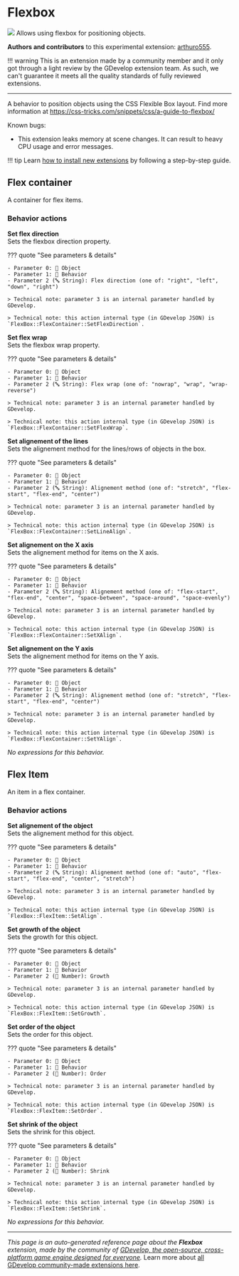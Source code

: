 # Flexbox

<img src="https://resources.gdevelop-app.com/assets/Icons/page-layout-body.svg" class="extension-icon"></img>
Allows using flexbox for positioning objects.

**Authors and contributors** to this experimental extension: [arthuro555](https://gd.games/arthuro555).

!!! warning
    This is an extension made by a community member and it only got through a
    light review by the GDevelop extension team. As such, we can't guarantee it
    meets all the quality standards of fully reviewed extensions.

---

A behavior to position objects using the CSS Flexible Box layout. Find more information at https://css-tricks.com/snippets/css/a-guide-to-flexbox/

Known bugs:


- This extension leaks memory at scene changes. It can result to heavy CPU usage and error messages.

!!! tip
    Learn [how to install new extensions](/gdevelop5/extensions/search) by following a step-by-step guide.



## Flex container 

A container for flex items. 

### Behavior actions

**Set flex direction**  
Sets the flexbox direction property.

??? quote "See parameters & details"

    - Parameter 0: 👾 Object
    - Parameter 1: 🧩 Behavior
    - Parameter 2 (🔤 String): Flex direction (one of: "right", "left", "down", "right")

    > Technical note: parameter 3 is an internal parameter handled by GDevelop.

    > Technical note: this action internal type (in GDevelop JSON) is `FlexBox::FlexContainer::SetFlexDirection`.

**Set flex wrap**  
Sets the flexbox wrap property.

??? quote "See parameters & details"

    - Parameter 0: 👾 Object
    - Parameter 1: 🧩 Behavior
    - Parameter 2 (🔤 String): Flex wrap (one of: "nowrap", "wrap", "wrap-reverse")

    > Technical note: parameter 3 is an internal parameter handled by GDevelop.

    > Technical note: this action internal type (in GDevelop JSON) is `FlexBox::FlexContainer::SetFlexWrap`.

**Set alignement of the lines**  
Sets the alignement method for the lines/rows of objects in the box.

??? quote "See parameters & details"

    - Parameter 0: 👾 Object
    - Parameter 1: 🧩 Behavior
    - Parameter 2 (🔤 String): Alignement method (one of: "stretch", "flex-start", "flex-end", "center")

    > Technical note: parameter 3 is an internal parameter handled by GDevelop.

    > Technical note: this action internal type (in GDevelop JSON) is `FlexBox::FlexContainer::SetLineAlign`.

**Set alignement on the X axis**  
Sets the alignement method for items on the X axis.

??? quote "See parameters & details"

    - Parameter 0: 👾 Object
    - Parameter 1: 🧩 Behavior
    - Parameter 2 (🔤 String): Alignement method (one of: "flex-start", "flex-end", "center", "space-between", "space-around", "space-evenly")

    > Technical note: parameter 3 is an internal parameter handled by GDevelop.

    > Technical note: this action internal type (in GDevelop JSON) is `FlexBox::FlexContainer::SetXAlign`.

**Set alignement on the Y axis**  
Sets the alignement method for items on the Y axis.

??? quote "See parameters & details"

    - Parameter 0: 👾 Object
    - Parameter 1: 🧩 Behavior
    - Parameter 2 (🔤 String): Alignement method (one of: "stretch", "flex-start", "flex-end", "center")

    > Technical note: parameter 3 is an internal parameter handled by GDevelop.

    > Technical note: this action internal type (in GDevelop JSON) is `FlexBox::FlexContainer::SetYAlign`.

_No expressions for this behavior._


## Flex Item 

An item in a flex container. 

### Behavior actions

**Set alignement of the object**  
Sets the alignement method for this object.

??? quote "See parameters & details"

    - Parameter 0: 👾 Object
    - Parameter 1: 🧩 Behavior
    - Parameter 2 (🔤 String): Alignement method (one of: "auto", "flex-start", "flex-end", "center", "stretch")

    > Technical note: parameter 3 is an internal parameter handled by GDevelop.

    > Technical note: this action internal type (in GDevelop JSON) is `FlexBox::FlexItem::SetAlign`.

**Set growth of the object**  
Sets the growth for this object.

??? quote "See parameters & details"

    - Parameter 0: 👾 Object
    - Parameter 1: 🧩 Behavior
    - Parameter 2 (🔢 Number): Growth

    > Technical note: parameter 3 is an internal parameter handled by GDevelop.

    > Technical note: this action internal type (in GDevelop JSON) is `FlexBox::FlexItem::SetGrowth`.

**Set order of the object**  
Sets the order for this object.

??? quote "See parameters & details"

    - Parameter 0: 👾 Object
    - Parameter 1: 🧩 Behavior
    - Parameter 2 (🔢 Number): Order

    > Technical note: parameter 3 is an internal parameter handled by GDevelop.

    > Technical note: this action internal type (in GDevelop JSON) is `FlexBox::FlexItem::SetOrder`.

**Set shrink of the object**  
Sets the shrink for this object.

??? quote "See parameters & details"

    - Parameter 0: 👾 Object
    - Parameter 1: 🧩 Behavior
    - Parameter 2 (🔢 Number): Shrink

    > Technical note: parameter 3 is an internal parameter handled by GDevelop.

    > Technical note: this action internal type (in GDevelop JSON) is `FlexBox::FlexItem::SetShrink`.

_No expressions for this behavior._



---

*This page is an auto-generated reference page about the **Flexbox** extension, made by the community of [GDevelop, the open-source, cross-platform game engine designed for everyone](https://gdevelop.io/).* Learn more about [all GDevelop community-made extensions here](/gdevelop5/extensions).